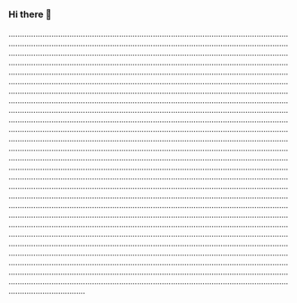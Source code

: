 ### Hi there 👋

......................................................................................................................................................................................................................................................................................................................................................................................................................................................................................................................................................................................................................................................................................................................................................................................................................................................................................................................................................................................................................................................................................................................................................................................................................................................................................................................................................................................................................................................................................................................................................................................................................................................................................................................................................................................................................................................................................................................................................................................................................................................................................................................................................................................................................................................................................................................................................................................................................................................................................................................................................................................................................................................................................................................................................................................................................................................................................................................................................................................................................................................................................................................................................................................................................................................................................................................................................................................................................................................................................................................
